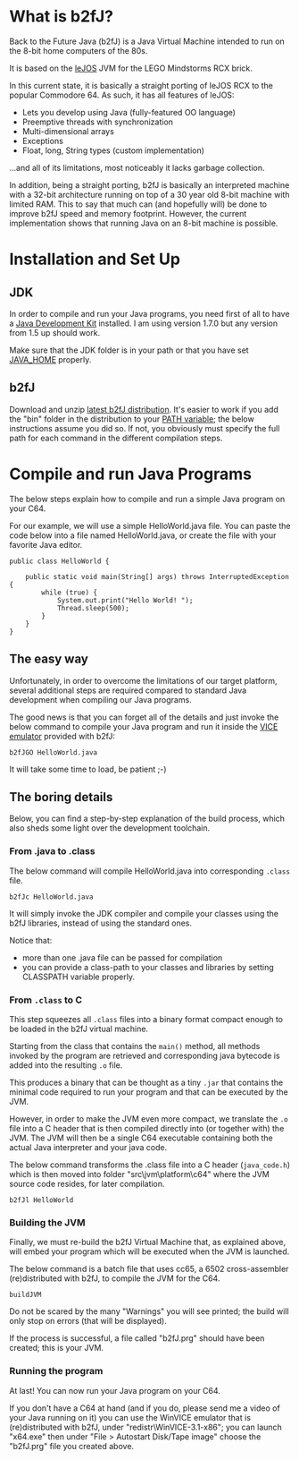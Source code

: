 # What is b2fJ?

Back to the Future Java (b2fJ) is a Java Virtual Machine intended to run on the 8-bit home computers of the 80s.

It is based on the [leJOS](http://www.lejos.org) JVM for the LEGO Mindstorms RCX brick.

In this current state, it is basically a straight porting of leJOS RCX to the popular Commodore 64. As such, it has all features of leJOS:

* Lets you develop using Java (fully-featured OO language)
* Preemptive threads with synchronization
* Multi-dimensional arrays
* Exceptions
* Float, long, String types (custom implementation)

…and all of its limitations, most noticeably it lacks garbage collection.

In addition, being a straight porting, b2fJ is basically an interpreted machine with a 32-bit architecture running on top of a 30 year old 8-bit machine with limited RAM. This to say that much can (and hopefully will) be done to improve b2fJ speed and memory footprint. However, the current implementation shows that running Java on an 8-bit machine is possible.


# Installation and Set Up

## JDK

In order to compile and run your Java programs, you need first of all to have a [Java Development Kit](https://www.google.ch/search?q=JDK+1.7+download) installed. I am using version 1.7.0 but any version from 1.5 up should work.

Make sure that the JDK folder is in your path or that you have set [JAVA_HOME](https://www.google.ch/search?q=set+JAVA_HOME+Windows) properly.

## b2fJ

Download and unzip [latest b2fJ distribution]( https://github.com/mzattera/b2fJ/releases/latest). It's easier to work if you add the "bin" folder in the distribution to your [PATH variable](https://www.google.ch/search?q=set+PATH+windows); the below instructions assume you did so. If not, you obviously must specify the full path for each command in the different compilation steps.

# Compile and run Java Programs

The below steps explain how to compile and run a simple Java program on your C64.


For our example, we will use a simple HelloWorld.java file. You can paste the code below into a file named HelloWorld.java, or create the file with your favorite Java editor.

	public class HelloWorld {

		public static void main(String[] args) throws InterruptedException {
			while (true) {            
				System.out.print("Hello World! ");
				Thread.sleep(500);
			}
		}
	}


## The easy way

Unfortunately, in order to overcome the limitations of our target platform, several additional steps are required compared to standard Java development when compiling our Java programs.

The good news is that you can forget all of the details and just invoke the below command to compile your Java program and run it inside the [VICE emulator](http://vice-emu.sourceforge.net/) provided with b2fJ:

    b2fJGO HelloWorld.java

It will take some time to load, be patient ;-)

## The boring details

Below, you can find a step-by-step explanation of the build process, which also sheds some light over the development toolchain.
    
### From .java to .class

The below command will compile HelloWorld.java into corresponding `.class` file. 

    b2fJc HelloWorld.java
    
It will simply invoke the JDK compiler and compile your classes using the b2fJ libraries, instead of using the standard ones.

Notice that:
    
* more than one .java file can be passed for compilation
* you can provide a class-path to your classes and libraries by setting CLASSPATH variable properly.

### From `.class` to C

This step squeezes all `.class` files into a binary format compact enough to be loaded in the b2fJ virtual machine.

Starting from the class that contains the `main()` method, all methods invoked by the program are retrieved and corresponding java bytecode is added into the resulting `.o` file.

This produces a binary that can be thought as a tiny `.jar` that contains the minimal code required to run your program and that can be executed by the JVM.

However, in order to make the JVM even more compact, we translate the `.o` file into a C header that is then compiled directly into (or together with) the JVM. The JVM will then be a single C64 executable containing both the actual Java interpreter and your java code.

The below command transforms the .class file into a C header (`java_code.h`) which is then moved into folder "src\jvm\platform\c64" where the JVM source code resides, for later compilation.

    b2fJl HelloWorld

### Building the JVM

Finally, we must re-build the b2fJ Virtual Machine that, as explained above, will embed your program which will be executed when the JVM is launched.

The below command is a batch file that uses cc65, a 6502 cross-assembler (re)distributed with b2fJ, to compile the JVM for the C64.

    buildJVM
    
Do not be scared by the many "Warnings" you will see printed; the build will only stop on errors (that will be displayed).

If the process is successful, a file called "b2fJ.prg" should have been created; this is your JVM.

### Running the program

At last! You can now run your Java program on your C64.

If you don't have a C64 at hand (and if you do, please send me a video of your Java running on it) you can use the WinVICE emulator that is (re)distributed with b2fJ, under "redistr\WinVICE-3.1-x86"; you can launch "x64.exe" then under "File > Autostart Disk/Tape image" choose the "b2fJ.prg" file you created above.


